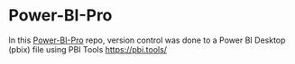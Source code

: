 # Power-BI-Pro
In this [Power-BI-Pro](https://github.com/jeremynathan/Power-BI-Pro) repo, version control was done to a Power BI Desktop (pbix) file using PBI Tools https://pbi.tools/
